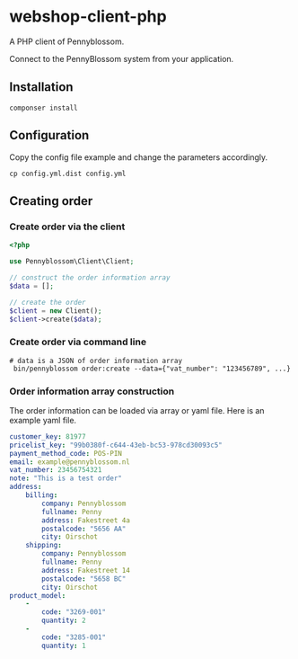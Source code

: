 # webshop-client-php
A PHP client of Pennyblossom.

Connect to the PennyBlossom system from your application.

## Installation
```
componser install
```
## Configuration
Copy the config file example and change the parameters accordingly.
```
cp config.yml.dist config.yml
```
## Creating order
### Create order via the client
```php
<?php

use Pennyblossom\Client\Client;

// construct the order information array
$data = [];

// create the order
$client = new Client();
$client->create($data);

```
### Create order via command line
```
# data is a JSON of order information array
 bin/pennyblossom order:create --data={"vat_number": "123456789", ...}
```
### Order information array construction
The order information can be loaded via array or yaml file. Here is an example yaml file.
```yml
customer_key: 81977
pricelist_key: "99b0380f-c644-43eb-bc53-978cd30093c5"
payment_method_code: POS-PIN
email: example@pennyblossom.nl
vat_number: 23456754321
note: "This is a test order"
address:
    billing:
        company: Pennyblossom
        fullname: Penny
        address: Fakestreet 4a
        postalcode: "5656 AA"
        city: Oirschot
    shipping:
        company: Pennyblossom
        fullname: Penny
        address: Fakestreet 14
        postalcode: "5658 BC"
        city: Oirschot
product_model:
    -
        code: "3269-001"
        quantity: 2
    -
        code: "3285-001"
        quantity: 1

```
